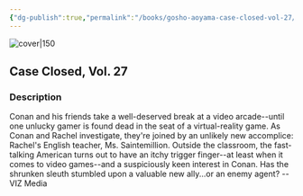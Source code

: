 ```yaml
---
{"dg-publish":true,"permalink":"/books/gosho-aoyama-case-closed-vol-27/","title":"\"Detektiv Conan Vol. 27\"","tags":["manga","crime"]}
---
```




![cover|150](http://books.google.com/books/content?id=qeTzAQAAQBAJ&printsec=frontcover&img=1&zoom=1&source=gbs_api)

## Case Closed, Vol. 27

### Description

Conan and his friends take a well-deserved break at a video arcade--until one unlucky gamer is found dead in the seat of a virtual-reality game. As Conan and Rachel investigate, they're joined by an unlikely new accomplice: Rachel's English teacher, Ms. Saintemillion. Outside the classroom, the fast-talking American turns out to have an itchy trigger finger--at least when it comes to video games--and a suspiciously keen interest in Conan. Has the shrunken sleuth stumbled upon a valuable new ally...or an enemy agent? -- VIZ Media
```